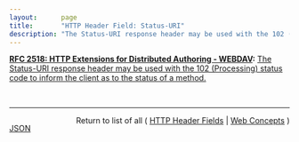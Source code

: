 ```yaml
---
layout:      page
title:       "HTTP Header Field: Status-URI"
description: "The Status-URI response header may be used with the 102 (Processing) status code to inform the client as to the status of a method."
---
```


**[RFC 2518: HTTP Extensions for Distributed Authoring - WEBDAV](/specs/IETF/RFC/2518 "This document specifies a set of methods, headers, and content-types ancillary to HTTP/1.1 for the management of resource properties, creation and management of resource collections, namespace manipulation, and resource locking (collision avoidance)."):** [The Status-URI response header may be used with the 102 (Processing) status code to inform the client as to the status of a method.](http://tools.ietf.org/html/rfc2518#section-9.7 "Read documentation for HTTP Header Field &#34;Status-URI&#34;")

<br/>
<hr/>

<p style="float : left"><a href="Status-URI.json" title="JSON representing this particular Web Concept value">JSON</a></p>
<p style="text-align: right">Return to list of all ( <a href="../http-headers">HTTP Header Fields</a> | <a href="../">Web Concepts</a> )</p>
